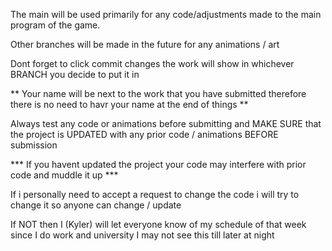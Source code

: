 The main will be used primarily for any code/adjustments made to the main program of the game.

Other branches will be made in the future for any animations / art

Dont forget to click commit changes the work will show in whichever BRANCH you decide to put it in

** Your name will be next to the work that you have submitted therefore there is no need to havr your name at the end of things **

Always test any code or animations before submitting and MAKE SURE that the project is UPDATED with any prior code / animations BEFORE submission

*** If you havent updated the project your code may interfere with prior code and muddle it up ***

If i personally need to accept a request to change the code i will try to change it so anyone can change / update

If NOT then I (Kyler) will let everyone know of my schedule of that week since I do work and university I may not see this till later at night
